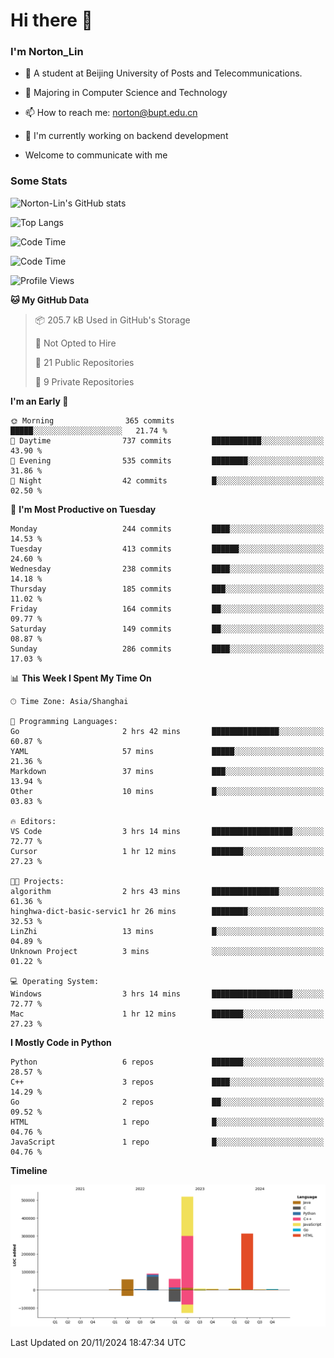 
# Hi there 👋

### I'm Norton_Lin
- 🏫 A student at Beijing University of Posts and Telecommunications.
- 🌱 Majoring in Computer Science and Technology
- 📫 How to reach me: norton@bupt.edu.cn
- 🌱 I'm currently working on backend development

- Welcome to communicate with me

### Some Stats
![Norton-Lin's GitHub stats](https://github-readme-stats.vercel.app/api?username=Norton-Lin&count_private=true&show_icons=true&theme=radical)

![Top Langs](https://github-readme-stats.vercel.app/api/top-langs/?username=Norton-Lin&langs_count=10&layout=compact)

![Code Time](https://github-readme-stats.vercel.app/api/wakatime?username=Norton_Lin)

<!--START_SECTION:waka-->
![Code Time](http://img.shields.io/badge/Code%20Time-865%20hrs%206%20mins-blue)

![Profile Views](http://img.shields.io/badge/Profile%20Views-0-blue)

**🐱 My GitHub Data** 

> 📦 205.7 kB Used in GitHub's Storage 
 > 
> 🚫 Not Opted to Hire
 > 
> 📜 21 Public Repositories 
 > 
> 🔑 9 Private Repositories 
 > 
**I'm an Early 🐤** 

```text
🌞 Morning                365 commits         █████░░░░░░░░░░░░░░░░░░░░   21.74 % 
🌆 Daytime                737 commits         ███████████░░░░░░░░░░░░░░   43.90 % 
🌃 Evening                535 commits         ████████░░░░░░░░░░░░░░░░░   31.86 % 
🌙 Night                  42 commits          █░░░░░░░░░░░░░░░░░░░░░░░░   02.50 % 
```
📅 **I'm Most Productive on Tuesday** 

```text
Monday                   244 commits         ████░░░░░░░░░░░░░░░░░░░░░   14.53 % 
Tuesday                  413 commits         ██████░░░░░░░░░░░░░░░░░░░   24.60 % 
Wednesday                238 commits         ████░░░░░░░░░░░░░░░░░░░░░   14.18 % 
Thursday                 185 commits         ███░░░░░░░░░░░░░░░░░░░░░░   11.02 % 
Friday                   164 commits         ██░░░░░░░░░░░░░░░░░░░░░░░   09.77 % 
Saturday                 149 commits         ██░░░░░░░░░░░░░░░░░░░░░░░   08.87 % 
Sunday                   286 commits         ████░░░░░░░░░░░░░░░░░░░░░   17.03 % 
```


📊 **This Week I Spent My Time On** 

```text
🕑︎ Time Zone: Asia/Shanghai

💬 Programming Languages: 
Go                       2 hrs 42 mins       ███████████████░░░░░░░░░░   60.87 % 
YAML                     57 mins             █████░░░░░░░░░░░░░░░░░░░░   21.36 % 
Markdown                 37 mins             ███░░░░░░░░░░░░░░░░░░░░░░   13.94 % 
Other                    10 mins             █░░░░░░░░░░░░░░░░░░░░░░░░   03.83 % 

🔥 Editors: 
VS Code                  3 hrs 14 mins       ██████████████████░░░░░░░   72.77 % 
Cursor                   1 hr 12 mins        ███████░░░░░░░░░░░░░░░░░░   27.23 % 

🐱‍💻 Projects: 
algorithm                2 hrs 43 mins       ███████████████░░░░░░░░░░   61.36 % 
hinghwa-dict-basic-servic1 hr 26 mins        ████████░░░░░░░░░░░░░░░░░   32.53 % 
LinZhi                   13 mins             █░░░░░░░░░░░░░░░░░░░░░░░░   04.89 % 
Unknown Project          3 mins              ░░░░░░░░░░░░░░░░░░░░░░░░░   01.22 % 

💻 Operating System: 
Windows                  3 hrs 14 mins       ██████████████████░░░░░░░   72.77 % 
Mac                      1 hr 12 mins        ███████░░░░░░░░░░░░░░░░░░   27.23 % 
```

**I Mostly Code in Python** 

```text
Python                   6 repos             ███████░░░░░░░░░░░░░░░░░░   28.57 % 
C++                      3 repos             ████░░░░░░░░░░░░░░░░░░░░░   14.29 % 
Go                       2 repos             ██░░░░░░░░░░░░░░░░░░░░░░░   09.52 % 
HTML                     1 repo              █░░░░░░░░░░░░░░░░░░░░░░░░   04.76 % 
JavaScript               1 repo              █░░░░░░░░░░░░░░░░░░░░░░░░   04.76 % 
```



**Timeline**

![Lines of Code chart](https://raw.githubusercontent.com/Norton-Lin/Norton-Lin/main/assets/bar_graph.png)


 Last Updated on 20/11/2024 18:47:34 UTC
<!--END_SECTION:waka-->
